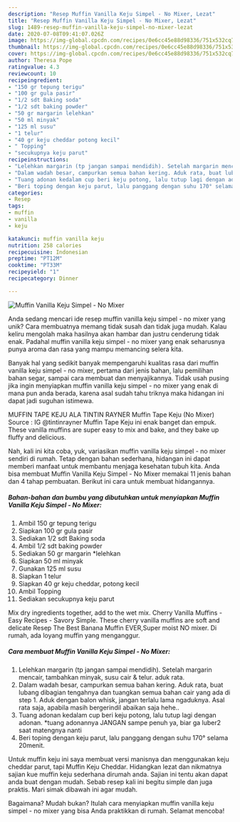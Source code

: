 ```yaml
---
description: "Resep Muffin Vanilla Keju Simpel - No Mixer, Lezat"
title: "Resep Muffin Vanilla Keju Simpel - No Mixer, Lezat"
slug: 1489-resep-muffin-vanilla-keju-simpel-no-mixer-lezat
date: 2020-07-08T09:41:07.026Z
image: https://img-global.cpcdn.com/recipes/0e6cc45e88d98336/751x532cq70/muffin-vanilla-keju-simpel-no-mixer-foto-resep-utama.jpg
thumbnail: https://img-global.cpcdn.com/recipes/0e6cc45e88d98336/751x532cq70/muffin-vanilla-keju-simpel-no-mixer-foto-resep-utama.jpg
cover: https://img-global.cpcdn.com/recipes/0e6cc45e88d98336/751x532cq70/muffin-vanilla-keju-simpel-no-mixer-foto-resep-utama.jpg
author: Theresa Pope
ratingvalue: 4.3
reviewcount: 10
recipeingredient:
- "150 gr tepung terigu"
- "100 gr gula pasir"
- "1/2 sdt Baking soda"
- "1/2 sdt baking powder"
- "50 gr margarin lelehkan"
- "50 ml minyak"
- "125 ml susu"
- "1 telur"
- "40 gr keju cheddar potong kecil"
- " Topping"
- "secukupnya keju parut"
recipeinstructions:
- "Lelehkan margarin (tp jangan sampai mendidih). Setelah margarin mencair, tambahkan minyak, susu cair &amp; telur. aduk rata."
- "Dalam wadah besar, campurkan semua bahan kering. Aduk rata, buat lubang dibagian tengahnya dan tuangkan semua bahan cair yang ada di step 1. Aduk dengan balon whisk, jangan terlalu lama ngaduknya. Asal rata saja, apabila masih bergerindil abaikan saja hehe.."
- "Tuang adonan kedalam cup beri keju potong, lalu tutup lagi dengan adonan. *tuang adonannya JANGAN sampe penuh ya, biar ga luber2 saat matengnya nanti"
- "Beri toping dengan keju parut, lalu panggang dengan suhu 170° selama 20menit."
categories:
- Resep
tags:
- muffin
- vanilla
- keju

katakunci: muffin vanilla keju 
nutrition: 258 calories
recipecuisine: Indonesian
preptime: "PT12M"
cooktime: "PT33M"
recipeyield: "1"
recipecategory: Dinner

---
```



![Muffin Vanilla Keju Simpel - No Mixer](https://img-global.cpcdn.com/recipes/0e6cc45e88d98336/751x532cq70/muffin-vanilla-keju-simpel-no-mixer-foto-resep-utama.jpg)

Anda sedang mencari ide resep muffin vanilla keju simpel - no mixer yang unik? Cara membuatnya memang tidak susah dan tidak juga mudah. Kalau keliru mengolah maka hasilnya akan hambar dan justru cenderung tidak enak. Padahal muffin vanilla keju simpel - no mixer yang enak seharusnya punya aroma dan rasa yang mampu memancing selera kita.

Banyak hal yang sedikit banyak mempengaruhi kualitas rasa dari muffin vanilla keju simpel - no mixer, pertama dari jenis bahan, lalu pemilihan bahan segar, sampai cara membuat dan menyajikannya. Tidak usah pusing jika ingin menyiapkan muffin vanilla keju simpel - no mixer yang enak di mana pun anda berada, karena asal sudah tahu triknya maka hidangan ini dapat jadi suguhan istimewa.

MUFFIN TAPE KEJU ALA TINTIN RAYNER Muffin Tape Keju (No Mixer) Source : IG @tintinrayner Muffin Tape Keju ini enak banget dan empuk. These vanilla muffins are super easy to mix and bake, and they bake up fluffy and delicious.


Nah, kali ini kita coba, yuk, variasikan muffin vanilla keju simpel - no mixer sendiri di rumah. Tetap dengan bahan sederhana, hidangan ini dapat memberi manfaat untuk membantu menjaga kesehatan tubuh kita. Anda bisa membuat Muffin Vanilla Keju Simpel - No Mixer memakai 11 jenis bahan dan 4 tahap pembuatan. Berikut ini cara untuk membuat hidangannya.

<!--inarticleads1-->

##### Bahan-bahan dan bumbu yang dibutuhkan untuk menyiapkan Muffin Vanilla Keju Simpel - No Mixer:

1. Ambil 150 gr tepung terigu
1. Siapkan 100 gr gula pasir
1. Sediakan 1/2 sdt Baking soda
1. Ambil 1/2 sdt baking powder
1. Sediakan 50 gr margarin *lelehkan
1. Siapkan 50 ml minyak
1. Gunakan 125 ml susu
1. Siapkan 1 telur
1. Siapkan 40 gr keju cheddar, potong kecil
1. Ambil  Topping
1. Sediakan secukupnya keju parut


Mix dry ingredients together, add to the wet mix. Cherry Vanilla Muffins - Easy Recipes - Savory Simple. These cherry vanilla muffins are soft and delicate Resep The Best Banana Muffin EVER,Super moist NO mixer. Di rumah, ada loyang muffin yang menganggur. 

<!--inarticleads2-->

##### Cara membuat Muffin Vanilla Keju Simpel - No Mixer:

1. Lelehkan margarin (tp jangan sampai mendidih). Setelah margarin mencair, tambahkan minyak, susu cair &amp; telur. aduk rata.
1. Dalam wadah besar, campurkan semua bahan kering. Aduk rata, buat lubang dibagian tengahnya dan tuangkan semua bahan cair yang ada di step 1. Aduk dengan balon whisk, jangan terlalu lama ngaduknya. Asal rata saja, apabila masih bergerindil abaikan saja hehe..
1. Tuang adonan kedalam cup beri keju potong, lalu tutup lagi dengan adonan. *tuang adonannya JANGAN sampe penuh ya, biar ga luber2 saat matengnya nanti
1. Beri toping dengan keju parut, lalu panggang dengan suhu 170° selama 20menit.


Untuk muffin keju ini saya membuat versi manisnya dan menggunakan keju cheddar parut, tapi Muffin Keju Cheddar. Hidangkan lezat dan nikmatnya sajian kue muffin keju sederhana dirumah anda. Sajian ini tentu akan dapat anda buat dengan mudah. Sebab resep kali ini begitu simple dan juga praktis. Mari simak dibawah ini agar mudah. 

Bagaimana? Mudah bukan? Itulah cara menyiapkan muffin vanilla keju simpel - no mixer yang bisa Anda praktikkan di rumah. Selamat mencoba!
